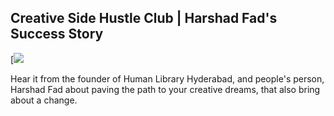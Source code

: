 ﻿## Creative Side Hustle Club | Harshad Fad's Success Story

[![](https://github.com/ksens/ksens.github.io/blob/master/img/WhatsApp%20Image%202023-04-11%20at%201.39.39%20AM.jpeg?raw=true)

Hear it from the founder of Human Library Hyderabad, and people's person, Harshad Fad about paving the path to your creative dreams, that also bring about a change.
